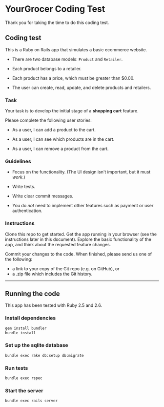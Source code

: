 # YourGrocer Coding Test

Thank you for taking the time to do this coding test.

## Coding test

This is a Ruby on Rails app that simulates a basic ecommerce website.

- There are two database models: `Product` and `Retailer`.

- Each product belongs to a retailer.

- Each product has a price, which must be greater than $0.00.

- The user can create, read, update, and delete products and retailers.

### Task

Your task is to develop the initial stage of a __shopping cart__ feature.

Please complete the following user stories:

- As a user, I can add a product to the cart.

- As a user, I can see which products are in the cart.

- As a user, I can remove a product from the cart.

### Guidelines

- Focus on the functionality. (The UI design isn't important, but it must _work_.)

- Write tests.

- Write clear commit messages.

- You do _not_ need to implement other features such as payment or user authentication.

### Instructions

Clone this repo to get started. Get the app running in your browser (see the instructions later in this document). Explore the basic functionality of the app, and think about the requested feature changes.

Commit your changes to the code. When finished, please send us one of the following:

- a link to your copy of the Git repo (e.g. on GitHub), or
- a .zip file which includes the Git history.

---

## Running the code

This app has been tested with Ruby 2.5 and 2.6.

### Install dependencies

```sh
gem install bundler
bundle install
```

### Set up the sqlite database

```sh
bundle exec rake db:setup db:migrate
```

### Run tests

```sh
bundle exec rspec
```

### Start the server

```sh
bundle exec rails server
```
